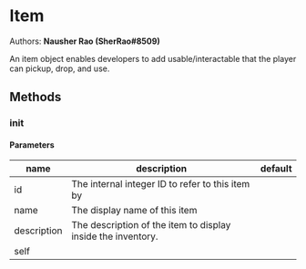 # Item
Authors: **Nausher Rao (SherRao#8509)**

An item object enables developers to add usable/interactable that the player can pickup, drop, and use.   


## Methods


### __init__




#### Parameters
name | description | default
--- | --- | ---
id | The internal integer ID to refer to this item by | 
name | The display name of this item | 
description | The description of the item to display inside the inventory. | 
self |  | 




